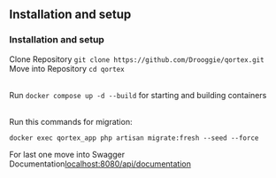## Installation and setup 

### Installation and setup

Clone Repository `git clone https://github.com/Drooggie/qortex.git` <br />
Move into Repository `cd qortex` <br />
<br />

Run `docker compose up -d --build` for starting and building containers <br />
<br />

Run this commands for migration:
```
docker exec qortex_app php artisan migrate:fresh --seed --force
```

For last one move into Swagger Documentation<a href="http://localhost:8080/api/documentation/">localhost:8080/api/documentation</a>
